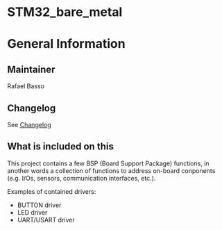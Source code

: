 # STM32_bare_metal


# General Information

## Maintainer
Rafael Basso

## Changelog
See [Changelog](changelog.md)

## What is included on this

This project contains a few BSP (Board Support Package) functions, in another words a collection of functions to address on-board conponents (e.g. I/Os, sensors, communication interfaces, etc.).

Examples of contained drivers:
* BUTTON driver
* LED driver
* UART/USART driver
